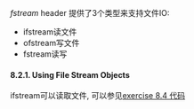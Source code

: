 *fstream* header 提供了3个类型来支持文件IO:  
- ifstream读文件
- ofstream写文件  
- fstream读写

#### 8.2.1. Using File Stream Objects

ifstream可以读取文件, 可以参见<a href="code/chapter_8_the_io_library/exercise8.4.cpp">exercise 8.4 代码<a>
